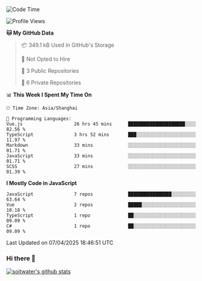<!--START_SECTION:waka-->
![Code Time](http://img.shields.io/badge/Code%20Time-4%2C848%20hrs%2059%20mins-blue)

![Profile Views](http://img.shields.io/badge/Profile%20Views-0-blue)

**🐱 My GitHub Data** 

> 📦 349.1 kB Used in GitHub's Storage 
 > 
> 🚫 Not Opted to Hire
 > 
> 📜 3 Public Repositories 
 > 
> 🔑 6 Private Repositories 
 > 
📊 **This Week I Spent My Time On** 

```text
🕑︎ Time Zone: Asia/Shanghai

💬 Programming Languages: 
Vue.js                   26 hrs 45 mins      █████████████████████░░░░   82.56 % 
TypeScript               3 hrs 52 mins       ███░░░░░░░░░░░░░░░░░░░░░░   11.97 % 
Markdown                 33 mins             ░░░░░░░░░░░░░░░░░░░░░░░░░   01.71 % 
JavaScript               33 mins             ░░░░░░░░░░░░░░░░░░░░░░░░░   01.71 % 
SCSS                     27 mins             ░░░░░░░░░░░░░░░░░░░░░░░░░   01.39 % 
```

**I Mostly Code in JavaScript** 

```text
JavaScript               7 repos             ████████████████░░░░░░░░░   63.64 % 
Vue                      2 repos             █████░░░░░░░░░░░░░░░░░░░░   18.18 % 
TypeScript               1 repo              ██░░░░░░░░░░░░░░░░░░░░░░░   09.09 % 
C#                       1 repo              ██░░░░░░░░░░░░░░░░░░░░░░░   09.09 % 
```




 Last Updated on 07/04/2025 18:46:51 UTC
<!--END_SECTION:waka-->

### Hi there 👋
[![soitwater's github stats](https://github-readme-stats.vercel.app/api?username=soitwater)](https://github.com/soitwater/github-readme-stats)
